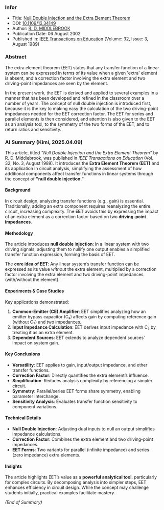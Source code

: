 ### Infor
- Title: [Null Double Injection and the Extra Element Theorem](https://vip.123pan.cn/1823290578/13325006)
- DOI: [10.1109/13.34149](https://doi.org/10.1109/13.34149)
- Author: [R. D. MIDDLEBROOK](https://ieeexplore.ieee.org/author/37299930400)
- Publication Date: 06 August 2002
- Published in: [IEEE Transactions on Education](https://ieeexplore.ieee.org/xpl/RecentIssue.jsp?punumber=13) (Volume: 32, Issue: 3, August 1989)

### Abstract
The extra element theorem (EET) states that any transfer function of a linear system can be expressed in terms of its value when a given 'extra' element is absent, and a correction factor involving the extra element and two driving-point impedances are seen by the element.

In the present work, the EET is derived and applied to several examples in a manner that has been developed and refined in the classroom over a number of years. The concept of null double injection is introduced first, because it is the key to making easy the calculation of the two driving-point impedances needed for the EET correction factor. The EET for series and parallel elements is then considered, and attention is also given to the EET as an analysis tool, to the symmetry of the two forms of the EET, and to return ratios and sensitivity.

### **AI Summary (Kimi, 2025.04.09)**  

This article, titled *"Null Double Injection and the Extra Element Theorem"* by R. D. Middlebrook, was published in *IEEE Transactions on Education* (Vol. 32, No. 3, August 1989). It introduces the **Extra Element Theorem (EET)** and its application in circuit analysis, simplifying the assessment of how additional components affect transfer functions in linear systems through the concept of **"null double injection."**  

#### **Background**  

In circuit design, analyzing transfer functions (e.g., gain) is essential. Traditionally, adding an extra component requires reanalyzing the entire circuit, increasing complexity. The **EET** avoids this by expressing the impact of an extra element as a correction factor based on two **driving-point impedances**.  

#### **Methodology**  

The article introduces **null double injection**: In a linear system with two driving signals, adjusting them to nullify one output enables a simplified transfer function expression, forming the basis of EET.  

The **core idea of EET**: Any linear system’s transfer function can be expressed as its value *without* the extra element, multiplied by a correction factor involving the extra element and two driving-point impedances (with/without the element).  

#### **Experiments & Case Studies**  

Key applications demonstrated:  

1. **Common-Emitter (CE) Amplifier**: EET simplifies analyzing how an emitter bypass capacitor (C₂) affects gain by computing reference gain (without C₂) and two impedances.  
2. **Input Impedance Calculation**: EET derives input impedance with C₂ by treating it as an extra element.  
3. **Dependent Sources**: EET extends to analyze dependent sources’ impact on system gain.  

#### **Key Conclusions**  

- **Versatility**: EET applies to gain, input/output impedance, and other transfer functions.  
- **Correction Factor**: Directly quantifies the extra element’s influence.  
- **Simplification**: Reduces analysis complexity by referencing a simpler circuit.  
- **Symmetry**: Parallel/series EET forms share symmetry, enabling parameter interchange.  
- **Sensitivity Analysis**: Evaluates transfer function sensitivity to component variations.  

#### **Technical Details**  

- **Null Double Injection**: Adjusting dual inputs to null an output simplifies impedance calculations.  
- **Correction Factor**: Combines the extra element and two driving-point impedances.  
- **EET Forms**: Two variants for parallel (infinite impedance) and series (zero impedance) extra elements.  

#### **Insights**  

The article highlights EET’s value as a **powerful analytical tool**, particularly for complex circuits. By decomposing analysis into simpler steps, EET enhances efficiency in circuit design. While the concept may challenge students initially, practical examples facilitate mastery.  

*(End of Summary)*
